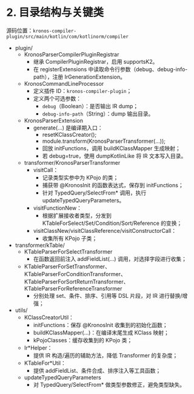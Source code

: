 # 2. 目录结构与关键类

源码位置：`kronos-compiler-plugin/src/main/kotlin/com/kotlinorm/compiler`

- plugin/
  - KronosParserCompilerPluginRegistrar
    - 继承 CompilerPluginRegistrar，启用 supportsK2。
    - 在 registerExtensions 中读取命令行参数（debug、debug-info-path），注册 IrGenerationExtension。
  - KronosCommandLineProcessor
    - 定义插件 ID：`kronos-compiler-plugin`；
    - 定义两个可选参数：
      - `debug`（Boolean）：是否输出 IR dump；
      - `debug-info-path`（String）：dump 输出目录。
  - KronosParserExtension
    - generate(...) 是编译期入口：
      - resetKClassCreator();
      - module.transform(KronosParserTransformer(...));
      - 回放 initFunctions，调用 buildKClassMapper 生成映射；
      - 若 debug=true，使用 dumpKotlinLike 将 IR 文本写入目录。
  - transformer/KronosParserTransformer
    - visitCall：
      - 记录类型实参中为 KPojo 的类；
      - 捕获带 @KronosInit 的函数表达式，保存到 initFunctions；
      - 针对 TypedQuery/SelectFrom* 调用，执行 updateTypedQueryParameters。
    - visitFunctionNew：
      - 根据扩展接收者类型，分发到 KTableForSelect/Set/Condition/Sort/Reference 的变换；
    - visitClassNew/visitClassReference/visitConstructorCall：
      - 收集所有 KPojo 子类；
- transformer/kTable/
  - KTableParserForSelectTransformer
    - 在函数返回前注入 addFieldList(...) 调用，对选择字段进行收集；
  - KTableParserForSetTransformer、KTableParserForConditionTransformer、KTableParserForSortReturnTransformer、KTableParserForReferenceTransformer
    - 分别处理 set、条件、排序、引用等 DSL 片段，对 IR 进行替换/增强；
- utils/
  - KClassCreatorUtil：
    - initFunctions：保存 @KronosInit 收集到的初始化函数；
    - buildKClassMapper(...)：在编译末尾生成 KClass 映射；
    - kPojoClasses：缓存收集到的 KPojo 类；
  - Ir*Helper：
    - 提供 IR 构造/遍历的辅助方法，降低 Transformer 的复杂度；
  - KTableFor*Util：
    - 提供 addFieldList、条件合成、排序注入等工具函数；
  - updateTypedQueryParameters
    - 对 TypedQuery/SelectFrom* 做类型参数修正，避免类型缺失。
